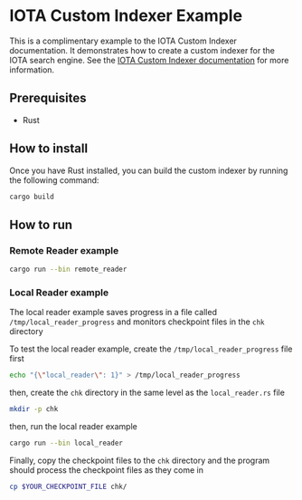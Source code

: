 # IOTA Custom Indexer Example

This is a complimentary example to the IOTA Custom Indexer documentation.
It demonstrates how to create a custom indexer for the IOTA search engine.
See the [IOTA Custom Indexer documentation](https://docs.iota.org/developer/advanced/custom-indexer) for more information.

## Prerequisites

- Rust

## How to install

Once you have Rust installed, you can build the custom indexer by running the following command:

```bash
cargo build
```

## How to run

### Remote Reader example

```sh
cargo run --bin remote_reader
```

### Local Reader example

The local reader example saves progress in a file called `/tmp/local_reader_progress` and monitors checkpoint files in the `chk` directory

To test the local reader example, create the `/tmp/local_reader_progress` file first

```sh
echo "{\"local_reader\": 1}" > /tmp/local_reader_progress
```

then, create the `chk` directory in the same level as the `local_reader.rs` file

```sh
mkdir -p chk
```

then, run the local reader example

```sh
cargo run --bin local_reader
```

Finally, copy the checkpoint files to the `chk` directory and the program should process the checkpoint files as they come in

```sh
cp $YOUR_CHECKPOINT_FILE chk/
```
